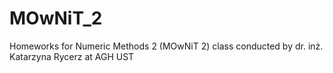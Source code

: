# MOwNiT_2
Homeworks for Numeric Methods 2 (MOwNiT 2) class conducted by dr. inż. Katarzyna Rycerz at AGH UST
